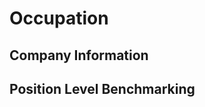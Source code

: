 <script setup>
import { ref } from 'vue';
import NavContainer from '../components/NavContainer.vue';
import newsData from '../assets/work/occupation.json';

const data = ref(newsData);
</script>

# Occupation

## Company Information

<NavContainer :data="data.companyInfo"/>

## Position Level Benchmarking

<NavContainer :data="data.positionLevelBenchmarking"/>
